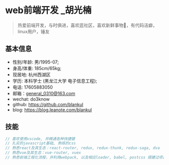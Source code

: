 # web前端开发 _胡光楠

> 热爱前端开发，与时俱进，喜欢逛社区，喜欢新鲜事物，有代码洁癖，linux用户，锤友

## 基本信息

- 性别/年龄: 男/1995-07;
- 身高/体重: 185cm/65kg;
- 现居地: 杭州西湖区
- 学历: 本科学士 (黑龙江大学 电子信息工程);
- 电话: 17605883050
- 邮箱：general_0310@163.com
- wechat: do3know
- github: https://github.com/blankul
- blog: https://blog.leanote.com/blankul

## 技能

```javascript
// 喜欢使用vscode, 并精通各种快捷键
// 扎实的javascript基础, 熟练的css
// 熟悉react及其生态：react-router, redux, redux-thunk, redux-saga, dva
// 熟悉vue及其生态：vue-router, vuex
// 熟悉前端工程化流程，并利用webpack, 以及相应loader, babel, postcss 搭建过项目脚手架
```
